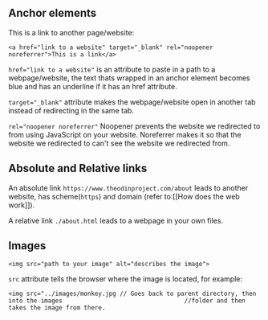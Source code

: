 ## Anchor elements

This is a link to another page/website:

```
<a href="link to a website" target="_blank" rel="noopener noreferrer">This is a link</a>
```

`href="link to a website"` is an attribute to paste in a path to a webpage/website, the text thats wrapped in an anchor element becomes blue and has an underline if it has an href attribute.

`target="_blank"` attribute makes the webpage/website open in another tab instead of redirecting in the same tab.

`rel="noopener noreferrer"` Noopener prevents the website we redirected to from using JavaScript on your website. Noreferrer makes it so that the website we redirected to can't see the website we redirected from.

## Absolute and Relative links

An absolute link `https://www.theodinproject.com/about` leads to another website, has scheme(`https`) and domain (refer to:[[How does the web work]]).

A relative link `./about.html` leads to a webpage in your own files. 

## Images 

```
<img src="path to your image" alt="describes the image">
```

`src` attribute tells the browser where the image is located, for example:

```
<img src="../images/monkey.jpg // Goes back to parent directory, then into the images                                  //folder and then takes the image from there.
```


